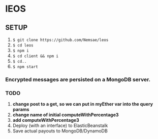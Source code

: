 # lEOS

## SETUP
1. `$ git clone https://github.com/Nemsae/leos`
2. `$ cd leos`
3. `$ npm i`
4. `$ cd client && npm i`
5. `$ cd..`
6. `$ npm start`

### Encrypted messages are persisted on a MongoDB server.

### TODO
1. **change post to a get, so we can put in myEther var into the query params**
1. **change name of initial computeWithPercentage3**
1. **add computeWithPercentage3**
1. Deploy (with an interface) to ElasticBeanstalk
1. Save actual payouts to MongoDB/DynamoDB
